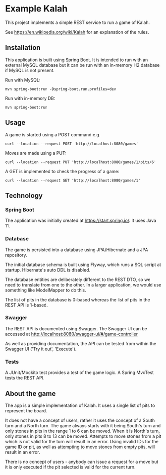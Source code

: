 # Example Kalah

This project implements a simple REST service to run a game of Kalah.

See  <https://en.wikipedia.org/wiki/Kalah> for an explanation of the rules.

## Installation

This application is built using Spring Boot. It is intended to run with an external MySQL database but it can be run with an in-memory H2 database if MySQL is not present.

Run with MySQL:

```
mvn spring-boot:run -Dspring-boot.run.profiles=dev
```

Run with in-memory DB:

```
mvn spring-boot:run
```

## Usage

A game is started using a POST command e.g.

```
curl --location --request POST 'http://localhost:8080/games'
```

Moves are made using a PUT:

```
curl --location --request PUT 'http://localhost:8080/games/1/pits/6'
```

A GET is implemented to check the progress of a game:

```
curl --location --request GET 'http://localhost:8080/games/1'
```

## Technology

### Spring Boot
The application was initially created at <https://start.spring.io/>. It uses Java 11.

### Database

The game is persisted into a database using JPA/Hibernate and a JPA repository.

The initial database schema is built using Flyway, which runs a SQL script at startup. Hibernate's auto DDL is disabled.

The database entities are deliberately different to the REST DTO, so we need to translate from one to the other. In a larger application, we would use something like ModelMapper to do this.

The list of pits in the database is 0-based whereas the list of pits in the REST API is 1-based.

### Swagger

The REST API is documented using Swagger. The Swagger UI can be accessed at 
<http://localhost:8080/swagger-ui/#/game-controller>

As well as providing documentation, the API can be tested from within the Swagger UI ('Try it out', 'Execute'). 

### Tests

A JUnit/Mockito test provides a test of the game logic. A Spring MvcTest tests the REST API.

## About the game

The app is a simple implementation of Kalah. It uses a single list of pits to represent the board. 

It does not have a concept of users, rather it uses the concept of a South turn and a North turn. The game always starts with it being South's turn and only stones in pits in the range 1 to 6 can be moved. When it is North's turn, only stones in pits 8 to 13 can be moved. Attempts to move stones from a pit which is not valid for the turn will result in an error. Using invalid IDs for the game ID or pit, as well as attempting to move stones from empty pits, will result in an error.

There is no concept of users - anybody can issue a request for a move but it is only executed if the pit selected is valid for the current turn.


